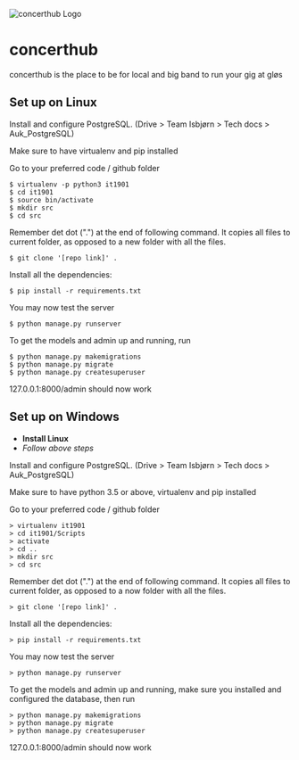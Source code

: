 ![concerthub Logo](https://www.ntnu.no/documents/10310/1272645483/PhD-award-NTNU.jpg/aa8b5a76-c9ce-4876-a116-5b1d4323a240?t=1483311043529)

# concerthub

concerthub is the place to be for local and big band to run your gig at gløs


## Set up on Linux

Install and configure PostgreSQL. (Drive > Team Isbjørn > Tech docs > Auk_PostgreSQL)

Make sure to have virtualenv and pip installed

Go to your preferred code / github folder

```
$ virtualenv -p python3 it1901
$ cd it1901
$ source bin/activate
$ mkdir src
$ cd src
```
Remember det dot (".") at the end of following command. It copies all files to current folder,
 as opposed to a new folder with all the files. 
```
$ git clone '[repo link]' .
```
Install all the dependencies:
```
$ pip install -r requirements.txt
```

You may now test the server
```
$ python manage.py runserver
``` 

To get the models and admin up and running, run 
```
$ python manage.py makemigrations
$ python manage.py migrate
$ python manage.py createsuperuser
```
127.0.0.1:8000/admin should now work


## Set up on Windows
 - **Install Linux**
 - *Follow above steps*
 
 
Install and configure PostgreSQL. (Drive > Team Isbjørn > Tech docs > Auk_PostgreSQL)

Make sure to have python 3.5 or above, virtualenv and pip installed

Go to your preferred code / github folder

```
> virtualenv it1901
> cd it1901/Scripts
> activate
> cd ..
> mkdir src
> cd src
```
Remember det dot (".") at the end of following command. It copies all files to current folder,
 as opposed to a now folder with all the files. 
```
> git clone '[repo link]' .
```
Install all the dependencies:
```
> pip install -r requirements.txt
```

You may now test the server
```
> python manage.py runserver
``` 

To get the models and admin up and running, make sure you installed and configured 
the database, then run 
```
> python manage.py makemigrations
> python manage.py migrate
> python manage.py createsuperuser
```
127.0.0.1:8000/admin should now work









